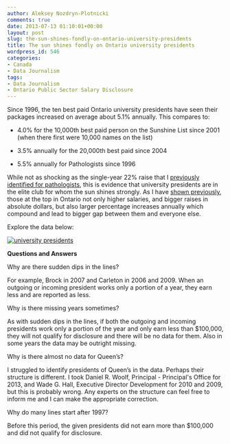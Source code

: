 ```yaml
---
author: Aleksey Nozdryn-Plotnicki
comments: true
date: 2013-07-13 01:10:01+00:00
layout: post
slug: the-sun-shines-fondly-on-ontario-university-presidents
title: The sun shines fondly on Ontario university presidents
wordpress_id: 546
categories:
- Canada
- Data Journalism
tags:
- Data Journalism
- Ontario Public Sector Salary Disclosure
---
```


Since 1996, the ten best paid Ontario university presidents have seen their packages increased on average about 5.1% annually. This compares to:



	
  * 4.0% for the 10,000th best paid person on the Sunshine List since 2001 (when there first were 10,000 names on the list)

	
  * 3.5% annually for the 20,000th best paid since 2004

	
  * 5.5% annually for Pathologists since 1996


While not as shocking as the single-year 22% raise that I [previously identified for pathologists](http://alekseynp.com/2013/04/19/20-25-raise-for-ontarios-pathologists-in-201-shows-sunshine-list/), this is evidence that university presidents are in the elite club for whom the sun shines strongly. As I have [shown previously](http://alekseynp.com/2013/05/06/second-largest-growth-gap-in-2012-for-ontario-sunshine-list/), those at the top in Ontario not only higher salaries, and bigger raises in absolute dollars, but also larger percentage increases annually which compound and lead to bigger gap between them and everyone else.

Explore the data below:

[![university presidents](http://alekseynp.com/wp-content/uploads/2013/07/university-presidents.png)](http://alekseynp.com/wp-content/uploads/2013/07/university-presidents.png)

**Questions and Answers**

Why are there sudden dips in the lines?


For example, Brock in 2007 and Carleton in 2006 and 2009. When an outgoing or incoming president works only a portion of a year, they earn less and are reported as less.


Why is there missing years sometimes?


As with sudden dips in the lines, if both the outgoing and incoming presidents work only a portion of the year and only earn less than $100,000, they will not qualify for disclosure and there will be no data for them. Also in some years the data may be outright missing.


Why is there almost no data for Queen’s?


I struggled to identify presidents of Queen’s in the data. Perhaps their structure is different. I took Daniel R. Woolf, Principal - Principal's Office for 2013, and Wade G. Hall, Executive Director Development for 2010 and 2009, but this is probably wrong. Any experts on the structure can feel free to inform me and I can make the appropriate correction.


Why do many lines start after 1997?


Before this period, the given presidents did not earn more than $100,000 and did not qualify for disclosure.
